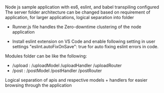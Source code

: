 Node js sample application with es6, eslint, and babel transpiling configured
The server folder architecture can be changed based on requirement of application, for larger applications, logical separation into folder

* Runner.js file handles the Zero-downtime clustering of the node application

* Install eslint extension on VS Code and enable following setting in user settings
"eslint.autoFixOnSave": true
for auto fixing eslint errors in code.

Modules folder can be like the following:
* /upload : /uploadModel
            /uploadHandler
            /uploadRouter
* /post :   /postModel
            /postHandler
            /postRouter
          
Logical separation of apis and respective models + handlers for easier browsing through the application
